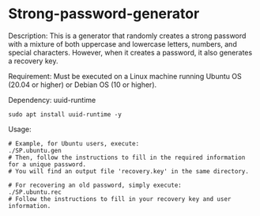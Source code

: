 # Strong-password-generator
Description: This is a generator that randomly creates a strong password with a mixture of both uppercase and lowercase letters, numbers, and special characters. However, when it creates a password, it also generates a recovery key. 

Requirement: Must be executed on a Linux machine running Ubuntu OS (20.04 or higher) or Debian OS (10 or higher). 

Dependency: uuid-runtime

    sudo apt install uuid-runtime -y

Usage: 

    # Example, for Ubuntu users, execute:
    ./SP.ubuntu.gen
    # Then, follow the instructions to fill in the required information for a unique password.
    # You will find an output file 'recovery.key' in the same directory.
    
    # For recovering an old password, simply execute:
    ./SP.ubuntu.rec
    # Follow the instructions to fill in your recovery key and user information.
